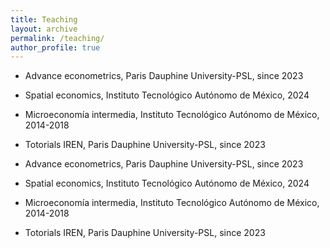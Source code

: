 ```yaml
---
title: Teaching
layout: archive
permalink: /teaching/
author_profile: true
---
```


* Advance econometrics, Paris Dauphine University-PSL, since 2023
* Spatial economics, Instituto Tecnológico Autónomo de México, 2024
* Microeconomía intermedia, Instituto Tecnológico Autónomo de México, 2014-2018
* Totorials IREN, Paris Dauphine University-PSL, since 2023
  
* <span style="font-size: 1em;">Advance econometrics, Paris Dauphine University-PSL, since 2023</span>  
* <span style="font-size: 1em;">Spatial economics, Instituto Tecnológico Autónomo de México, 2024</span>  
* <span style="font-size: 1em;">Microeconomía intermedia, Instituto Tecnológico Autónomo de México, 2014-2018</span>  
* <span style="font-size: 1em;">Totorials IREN, Paris Dauphine University-PSL, since 2023</span>
